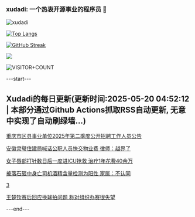 ### xudadi: 一个热衷开源事业的程序员 👋

![xudadi](https://github-readme-stats-git-masterorgs-github-readme-stats-team.vercel.app/api?username=xudadi)

[![Top Langs](https://github-readme-stats.vercel.app/api/top-langs/?username=xudadi)](https://github.com/anuraghazra/github-readme-stats)

[![GitHub Streak](https://streak-stats.demolab.com?user=xudadi&locale=zh_Hans)](https://git.io/streak-stats)

![](https://raw.githubusercontent.com/xudadi/xudadi/main/assets/github-contribution-grid-snake.svg)

![VISITOR+COUNT](https://komarev.com/ghpvc/?username=xudadi&label=VISITOR+COUNT)


---start---

## Xudadi的每日更新(更新时间:2025-05-20 04:52:12 | 本部分通过Github Actions抓取RSS自动更新, 无意中实现了自动刷绿墙...)

[重庆市区县事业单位2025年第二季度公开招聘工作人员公告](https://www.gongkaoleida.com/article/2407262)

[安徽灵璧住建局喊话公职人员快交物业费 律师：越界了](https://m.163.com/news/article/JVUL35PS05561G0D.html)

[女子唇部打针数日后一度进ICU抢救 治疗1年花费40余万](https://m.163.com/news/article/JVUNSEDB051492T3.html)

[被落石砸中身亡司机酒精含量检测为阳性 家属：不认同](https://m.163.com/news/article/JVUVF7NV051492T3.html)

[3](https://m.163.com/touch/news/sub/domestic)

[王楚钦赛后回应换球拍问题 称对组织办赛很失望](https://m.163.com/news/article/JVV1SBI20001899O.html)

---end---
